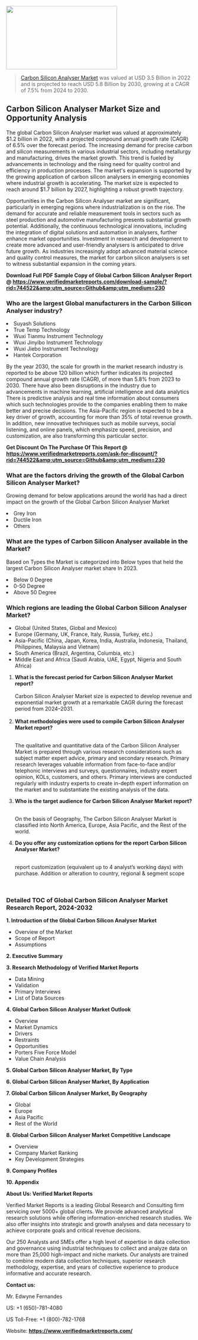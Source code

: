 <img src="https://ffe5etoiles.com/wp-content/uploads/2024/12/MST1-300x171.png" alt="" width="300" height="171" class="alignnone size-medium wp-image-20088" /><blockquote><p><p><a href="https://www.verifiedmarketreports.com/download-sample/?rid=744522&utm_source=Github&utm_medium=230" target="_blank">Carbon Silicon Analyser Market</a> was valued at USD 3.5 Billion in 2022 and is projected to reach USD 5.8 Billion by 2030, growing at a CAGR of 7.5% from 2024 to 2030.</p></blockquote><p><h2>Carbon Silicon Analyser Market Size and Opportunity Analysis</h2><p>The global Carbon Silicon Analyser market was valued at approximately $1.2 billion in 2022, with a projected compound annual growth rate (CAGR) of 6.5% over the forecast period. The increasing demand for precise carbon and silicon measurements in various industrial sectors, including metallurgy and manufacturing, drives the market growth. This trend is fueled by advancements in technology and the rising need for quality control and efficiency in production processes. The market's expansion is supported by the growing application of carbon silicon analysers in emerging economies where industrial growth is accelerating. The market size is expected to reach around $1.7 billion by 2027, highlighting a robust growth trajectory.</p><p>Opportunities in the Carbon Silicon Analyser market are significant, particularly in emerging regions where industrialization is on the rise. The demand for accurate and reliable measurement tools in sectors such as steel production and automotive manufacturing presents substantial growth potential. Additionally, the continuous technological innovations, including the integration of digital solutions and automation in analysers, further enhance market opportunities. Investment in research and development to create more advanced and user-friendly analysers is anticipated to drive future growth. As industries increasingly adopt advanced material science and quality control measures, the market for carbon silicon analysers is set to witness substantial expansion in the coming years.</p></p><p class=""><strong>Download Full PDF Sample Copy of Global Carbon Silicon Analyser Report @ <a href="https://www.verifiedmarketreports.com/download-sample/?rid=744522&amp;utm_source=Github&amp;utm_medium=230" target="_blank">https://www.verifiedmarketreports.com/download-sample/?rid=744522&amp;utm_source=Github&amp;utm_medium=230</a></strong></p><h3 id="" class="">Who are the largest Global manufacturers in the Carbon Silicon Analyser industry?</h3><p><li>Suyash Solutions</li><li> True Temp Technology</li><li> Wuxi Tianmu Instrument Technology</li><li> Wuxi Jinyibo Instrument Technology</li><li> Wuxi Jiebo Instrument Technology</li><li> Hantek Corporation</li></p><div class=""><div class="" dir="" data-message-author-role="" data-message-id="" data-message-model-slug=""><div class=""><div class=""><div class=""><div class="" dir="" data-message-author-role="" data-message-id="" data-message-model-slug=""><div class=""><div class=""><p>By the year 2030, the scale for growth in the market research industry is reported to be above 120 billion which further indicates its projected compound annual growth rate (CAGR), of more than 5.8% from 2023 to 2030. There have also been disruptions in the industry due to advancements in machine learning, artificial intelligence and data analytics There is predictive analysis and real time information about consumers which such technologies provide to the companies enabling them to make better and precise decisions. The Asia-Pacific region is expected to be a key driver of growth, accounting for more than 35% of total revenue growth. In addition, new innovative techniques such as mobile surveys, social listening, and online panels, which emphasize speed, precision, and customization, are also transforming this particular sector.</p><p><strong>Get Discount On The Purchase Of This Report @&nbsp; <a href="https://www.verifiedmarketreports.com/ask-for-discount/?rid=744522&amp;utm_source=Github&amp;utm_medium=230" target="_blank">https://www.verifiedmarketreports.com/ask-for-discount/?rid=744522&amp;utm_source=Github&amp;utm_medium=230</a></strong></p></div></div></div></div></div></div></div></div><h3 id="" class="">What are the factors driving the growth of the Global Carbon Silicon Analyser Market?</h3><p id="" class="">Growing demand for below applications around the world has had a direct impact on the growth of the Global Carbon Silicon Analyser Market</p><p id="" class=""><li>Grey Iron</li><li> Ductile Iron</li><li> Others</li></p><h3 id="" class="">What are the types of Carbon Silicon Analyser available in the Market?</h3><p id="" class="">Based on Types the Market is categorized into Below types that held the largest Carbon Silicon Analyser market share In 2023.</p><p id="" class=""><li>Below 0 Degree</li><li> 0-50 Degree</li><li> Above 50 Degree</li></p><h3 id="" class="">Which regions are leading the Global Carbon Silicon Analyser Market?</h3><ul><li>Global (United States, Global and Mexico)</li><li>Europe (Germany, UK, France, Italy, Russia, Turkey, etc.)</li><li>Asia-Pacific (China, Japan, Korea, India, Australia, Indonesia, Thailand, Philippines, Malaysia and Vietnam)</li><li>South America (Brazil, Argentina, Columbia, etc.)</li><li>Middle East and Africa (Saudi Arabia, UAE, Egypt, Nigeria and South Africa)</li></ul><p><ol><li><strong>What is the forecast period for Carbon Silicon Analyser Market report?<br /></strong><br /><span data-sheets-root="1" data-sheets-value="{&quot;1&quot;:2,&quot;2&quot;:&quot;XXXX size is expected to develop revenue and exponential market growth at a remarkable CAGR during the forecast period from 2024&ndash;2030.&quot;}" data-sheets-userformat="{&quot;2&quot;:12674,&quot;4&quot;:{&quot;1&quot;:2,&quot;2&quot;:16776960},&quot;10&quot;:2,&quot;11&quot;:0,&quot;15&quot;:&quot;Arial&quot;,&quot;16&quot;:12}">Carbon Silicon Analyser Market size is expected to develop revenue and exponential market growth at a remarkable CAGR during the forecast period from 2024&ndash;2031.</span><br /><br /></li><li><strong>What methodologies were used to compile Carbon Silicon Analyser Market report?<br /><br /></strong><p>The qualitative and quantitative data of the&nbsp;Carbon Silicon Analyser Market is prepared through various research considerations such as subject matter expert advice, primary and secondary research. Primary research leverages valuable information from face-to-face and/or telephonic interviews and surveys, questionnaires, industry expert opinion, KOLs, customers, and others. Primary interviews are conducted regularly with industry experts to create in-depth expert information on the market and to substantiate the existing analysis of the data.&nbsp;</p></li><li><strong>Who is the target audience for Carbon Silicon Analyser Market report?<br /><br /></strong><p>On the basis of Geography, The&nbsp;Carbon Silicon Analyser Market is classified into North America, Europe, Asia Pacific, and the Rest of the world.</p></li><li><strong>Do you offer any customization options for the report Carbon Silicon Analyser Market?<br /><br /></strong><p>report customization (equivalent up to 4 analyst&rsquo;s working days) with purchase. Addition or alteration to country, regional &amp; segment scope</p><p>&nbsp;</p></li></ol></p><h3 id="" class="">Detailed TOC of Global Carbon Silicon Analyser Market Research Report, 2024-2032</h3><p id="" class=""><strong>1. Introduction of the Global Carbon Silicon Analyser Market</strong></p><ul><li>Overview of the Market</li><li>Scope of Report</li><li>Assumptions</li></ul><p id="" class=""><strong>2. Executive Summary</strong></p><p id="" class=""><strong>3. Research Methodology of&nbsp;Verified Market Reports</strong></p><ul><li>Data Mining</li><li>Validation</li><li>Primary Interviews</li><li>List of Data Sources</li></ul><p id="" class=""><strong>4. Global Carbon Silicon Analyser Market Outlook</strong></p><ul><li>Overview</li><li>Market Dynamics</li><li>Drivers</li><li>Restraints</li><li>Opportunities</li><li>Porters Five Force Model</li><li>Value Chain Analysis</li></ul><p id="" class=""><strong>5. Global Carbon Silicon Analyser Market, By&nbsp;Type</strong></p><p id="" class=""><strong>6. Global Carbon Silicon Analyser Market, By Application</strong></p><p id="" class=""><strong>7. Global Carbon Silicon Analyser Market, By Geography</strong></p><ul><li>Global</li><li>Europe</li><li>Asia Pacific</li><li>Rest of the World</li></ul><p id="" class=""><strong>8. Global Carbon Silicon Analyser Market Competitive Landscape</strong></p><ul><li>Overview</li><li>Company Market Ranking</li><li>Key Development Strategies</li></ul><p id="" class=""><strong>9. Company Profiles</strong></p><p id="" class=""><strong>10. Appendix</strong></p><p id="" class=""><strong>About Us: Verified Market Reports</strong></p><p id="" class="">Verified Market Reports is a leading Global Research and Consulting firm servicing over 5000+ global clients. We provide advanced analytical research solutions while offering information-enriched research studies. We also offer insights into strategic and growth analyses and data necessary to achieve corporate goals and critical revenue decisions.</p><p id="" class="">Our 250 Analysts and SMEs offer a high level of expertise in data collection and governance using industrial techniques to collect and analyze data on more than 25,000 high-impact and niche markets. Our analysts are trained to combine modern data collection techniques, superior research methodology, expertise, and years of collective experience to produce informative and accurate research.</p><p id="" class=""><strong>Contact us:</strong></p><p id="" class="">Mr. Edwyne Fernandes</p><p id="" class="">US: +1 (650)-781-4080</p><p id="" class="">US Toll-Free: +1 (800)-782-1768</p><p id="" class="">Website: <a target="" data-test-app-aware-link=""><strong>https://www.verifiedmarketreports.com/</strong></a></p>
